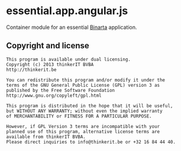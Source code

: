 # essential.app.angular.js

Container module for an essential [Binarta](http://binarta.com/) application.

## Copyright and license

    This program is available under dual licensing.
    Copyright (c) 2013 thinkerIT BVBA
    http://thinkerit.be
    
    You can redistribute this program and/or modify it under the
    terms of the GNU General Public License (GPL) version 3 as
    published by the Free Software Foundation 
    http://www.gnu.org/copyleft/gpl.html
    
    This program is distributed in the hope that it will be useful,
    but WITHOUT ANY WARRANTY; without even the implied warranty
    of MERCHANTABILITY or FITNESS FOR A PARTICULAR PURPOSE.
    
    However, if GPL Version 3 terms are incompatible with your
    planned use of this program, alternative license terms are
    available from thinkerIT BVBA.
    Please direct inquiries to info@thinkerit.be or +32 16 84 44 40.